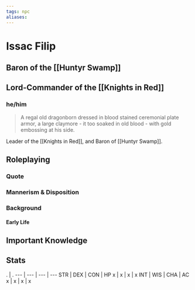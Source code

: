 ```yaml
---
tags: npc
aliases:
---
```

# Issac Filip
## Baron of the [[Huntyr Swamp]]
## Lord-Commander of the [[Knights in Red]]
### he/him

> A regal old dragonborn dressed in blood stained ceremonial plate armor, a large claymore - it too soaked in old blood - with gold embossing at his side.

Leader of the [[Knights in Red]], and Baron of [[Huntyr Swamp]].

## Roleplaying
### Quote

### Mannerism & Disposition

### Background
#### Early Life

## Important Knowledge


## Stats
. | . 
--- | --- | --- | ---
STR | DEX | CON | HP
x | x | x | x
INT | WIS | CHA | AC
x | x | x | x